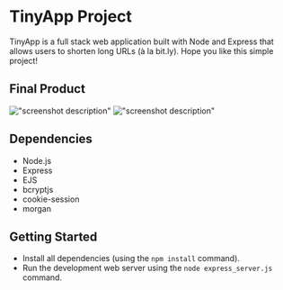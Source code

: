 # TinyApp Project

TinyApp is a full stack web application built with Node and Express that allows users to shorten long URLs (à la bit.ly).
Hope you like this simple project!

## Final Product

!["screenshot description"](#)
!["screenshot description"](#)

## Dependencies

- Node.js
- Express
- EJS
- bcryptjs
- cookie-session
- morgan


## Getting Started

- Install all dependencies (using the `npm install` command).
- Run the development web server using the `node express_server.js` command.